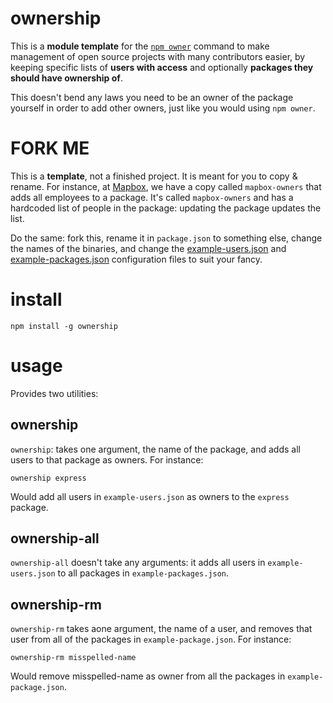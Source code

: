# ownership

This is a **module template**
for the [`npm owner`](https://docs.npmjs.com/cli/owner) command to
make management of open source projects with many contributors easier,
by keeping specific lists of **users with access** and optionally **packages
they should have ownership of**.

This doesn't bend any laws you need to be an owner of the package yourself
in order to add other owners, just like you would using `npm owner`.

# FORK ME

This is a **template**, not a finished project. It is meant for you to
copy & rename. For instance, at [Mapbox](https://www.mapbox.com/), we
have a copy called `mapbox-owners` that adds all employees to a package.
It's called `mapbox-owners` and has a hardcoded list of people in the package:
updating the package updates the list.

Do the same: fork this, rename it in `package.json` to something else,
change the names of the binaries, and change the [example-users.json](example-users.json)
and [example-packages.json](example-packages.json) configuration files to suit
your fancy.

# install

    npm install -g ownership

# usage

Provides two utilities:

## ownership

`ownership`: takes one argument, the name of the package,
and adds all users to that package as owners. For instance:

    ownership express

Would add all users in `example-users.json` as owners to the
`express` package.

## ownership-all

`ownership-all` doesn't take any arguments: it adds all users in
`example-users.json` to all packages in `example-packages.json`.

## ownership-rm

`ownership-rm` takes aone argument, the name of a user, and removes
that user from all of the packages in `example-package.json`. For
instance:

    ownership-rm misspelled-name

Would remove misspelled-name as owner from all the packages in 
`example-package.json`.